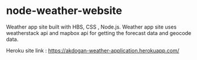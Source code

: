 # node-weather-website

Weather app site built with HBS, CSS , Node.js. Weather app site uses weatherstack api and mapbox api for getting the forecast data and geocode data.

Heroku site link : https://akdogan-weather-application.herokuapp.com/
